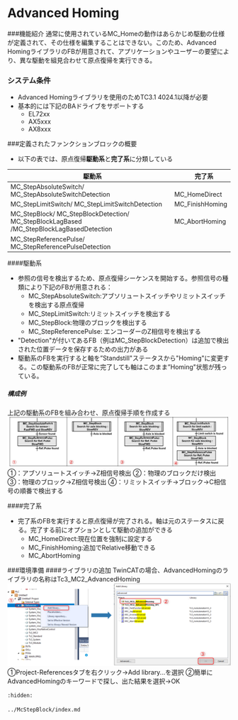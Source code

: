 # Advanced Homing 
###機能紹介
 通常に使用されているMC_Homeの動作はあらかじめ駆動の仕様が定義されて、その仕様を編集することはできない。このため、Advanced HomingライブラリのFBが用意されて、アプリケーションやユーザーの要望により、異な駆動を組見合わせて原点復帰を実行できる。
### システム条件
- Advanced Homingライブラリを使用のためTC3.1 4024.1以降が必要
- 基本的には下記のBAドライブをサポートする
  - EL72xx
  - AX5xxx
  - AX8xxx

###定義されたファンクションブロックの概要
- 以下の表では、原点復帰**駆動系**と**完了系**に分類している

|   　駆動系　|  　完了系　 |
|------------|------------|
|MC_StepAbsoluteSwitch/ MC_StepAbsoluteSwitchDetection|　MC_HomeDirect |
| MC_StepLimitSwitch/ MC_StepLimitSwitchDetection| MC_FinishHoming |
|  MC_StepBlock/ MC_StepBlockDetection/ MC_StepBlockLagBased /MC_StepBlockLagBasedDetection|MC_AbortHoming|
|MC_StepReferencePulse/ MC_StepReferencePulseDetection|  　|

####駆動系
- 参照の信号を検出するため、原点復帰シーケンスを開始する。参照信号の種類により下記のFBが用意される：
  - MC_StepAbsoluteSwitch:アブソリュートスイッチやリミットスイッチを検出する原点復帰
  - MC_StepLimitSwitch:リミットスイッチを検出する
  - MC_StepBlock:物理のブロックを検出する
  - MC_StepReferencePulse: エンコーダーのZ相信号を検出する
 - "Detection"が付いてあるFB（例はMC_StepBlockDetection）は追加で検出された位置データを保存するための出力がある
 - 駆動系のFBを実行すると軸を”Standstill"ステータスから"Homing"に変更する。この駆動系のFBが正常に完了しても軸はこのまま”Homing"状態が残っている。

 ##### 構成例
 上記の駆動系のFBを組み合わせ、原点復帰手順を作成する
 ![](assets/1.png)
①：アブソリュートスイッチ→Z相信号検出
②：物理のブロックだけ検出
③：物理のブロック→Z相信号検出
④：リミットスイッチ→ブロック→C相信号の順番で検出する

####完了系
- 完了系のFBを実行すると原点復帰が完了される。軸は元のステータスに戻る。完了する前にオプションとして駆動の追加ができる
  - MC_HomeDirect:現在位置を強制に設定する
  - MC_FinishHoming:追加でRelative移動できる
  - MC_AbortHoming

###環境準備
####ライブラリの追加
TwinCATの場合、AdvancedHomingのライブラリの名称はTc3_MC2_AdvancedHoming
![](assets/2.png)
①Project-Referencesタブを右クリック→Add library...を選択
②簡単にAdvancedHomingのキーワードで探し、出た結果を選択→OK


```{toctree}
:hidden:

../McStepBlock/index.md

```
